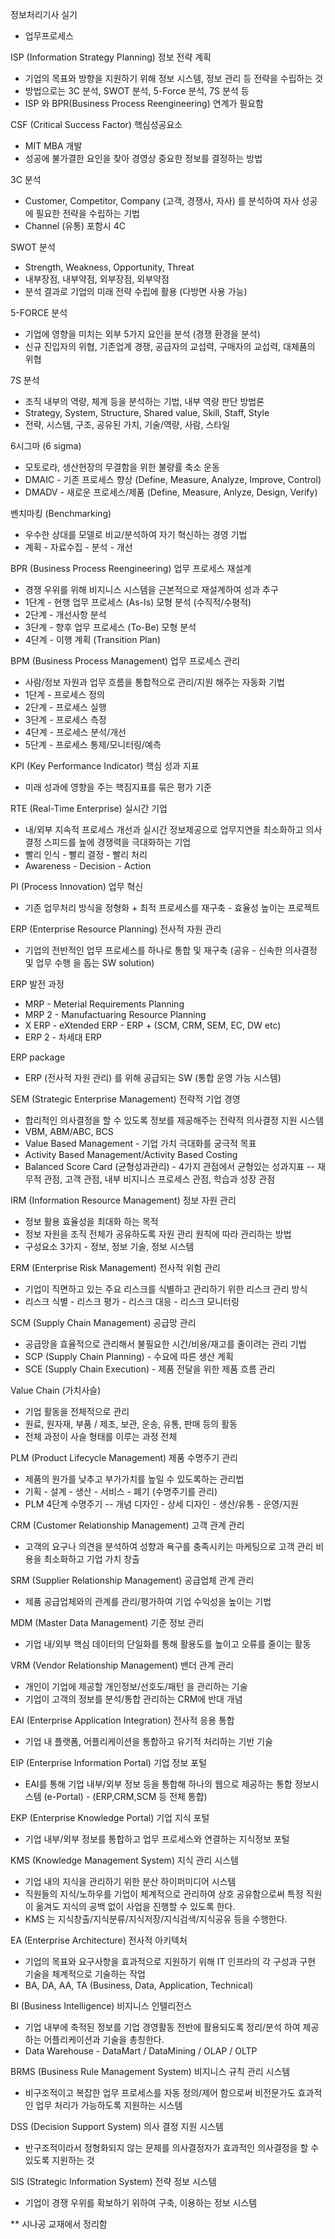 정보처리기사 실기 

* 업무프로세스 

ISP (Information Strategy Planning) 정보 전략 계획 
- 기업의 목표와 방향을 지원하기 위해 정보 시스템, 정보 관리 등 전략을 수립하는 것 
- 방법으로는 3C 분석, SWOT 분석, 5-Force 분석, 7S 분석 등 
- ISP 와 BPR(Business Process Reengineering) 연계가 필요함 

CSF (Critical Success Factor) 핵심성공요소 
- MIT MBA 개발 
- 성공에 불가결한 요인을 찾아 경영상 중요한 정보를 결정하는 방법 

3C 분석 
- Customer, Competitor, Company (고객, 경쟁사, 자사) 를 분석하여 자사 성공에 필요한 전략을 수립하는 기법 
- Channel (유통) 포함시 4C 

SWOT 분석 
- Strength, Weakness, Opportunity, Threat 
- 내부장점, 내부약점, 외부장점, 외부약점 
- 분석 결과로 기업의 미래 전략 수립에 활용 (다방면 사용 가능) 

5-FORCE 분석 
- 기업에 영향을 미치는 외부 5가지 요인을 분석 (경쟁 환경을 분석) 
- 신규 진입자의 위협, 기존업계 경쟁, 공급자의 교섭력, 구매자의 교섭력, 대체품의 위협 

7S 분석 
- 조직 내부의 역량, 체계 등을 분석하는 기법, 내부 역량 판단 방법론 
- Strategy, System, Structure, Shared value, Skill, Staff, Style 
- 전략, 시스템, 구조, 공유된 가치, 기술/역량, 사람, 스타일 

6시그마 (6 sigma) 
- 모토로라, 생산현장의 무결함을 위한 불량률 축소 운동 
- DMAIC - 기존 프로세스 향상 (Define, Measure, Analyze, Improve, Control) 
- DMADV - 새로운 프로세스/제품 (Define, Measure, Anlyze, Design, Verify) 

벤치마킹 (Benchmarking) 
- 우수한 상대를 모델로 비교/분석하여 자기 혁신하는 경영 기법 
- 계획 - 자료수집 - 분석 - 개선 

BPR (Business Process Reengineering) 업무 프로세스 재설계 
- 경쟁 우위를 위해 비지니스 시스템을 근본적으로 재설계하여 성과 추구 
- 1단계 - 현행 업무 프로세스 (As-Is) 모형 분석 (수직적/수평적) 
- 2단계 - 개선사항 분석 
- 3단계 - 향후 업무 프로세스 (To-Be) 모형 분석 
- 4단계 - 이행 계획 (Transition Plan) 

BPM (Business Process Management) 업무 프로세스 관리 
- 사람/정보 자원과 업무 흐름을 통합적으로 관리/지원 해주는 자동화 기법 
- 1단계 - 프로세스 정의 
- 2단계 - 프로세스 실행 
- 3단계 - 프로세스 측정 
- 4단계 - 프로세스 분석/개선 
- 5단계 - 프로세스 통제/모니터링/예측 

KPI (Key Performance Indicator) 핵심 성과 지표 
- 미래 성과에 영향을 주는 핵짐지표를 묶은 평가 기준 

RTE (Real-Time Enterprise) 실시간 기업 
- 내/외부 지속적 프로세스 개선과 실시간 정보제공으로 업무지연을 최소화하고 의사결정 스피드를 높에 경쟁력을 극대화하는 기업 
- 빨리 인식 - 빨리 결정 - 빨리 처리 
- Awareness - Decision - Action 

PI (Process Innovation) 업무 혁신 
- 기존 업무처리 방식을 정형화 + 최적 프로세스를 재구축 - 효율성 높이는 프로젝트 

ERP (Enterprise Resource Planning) 전사적 자원 관리 
- 기업의 전반적인 업무 프로세스를 하나로 통합 및 재구축 (공유 - 신속한 의사결정 및 업무 수행 을 돕는 SW solution) 

ERP 발전 과정 
- MRP - Meterial Requirements Planning 
- MRP 2 - Manufactuaring Resource Planning 
- X ERP - eXtended ERP - ERP + (SCM, CRM, SEM, EC, DW etc) 
- ERP 2 - 차세대 ERP 

ERP package 
- ERP (전사적 자원 관리) 를 위해 공급되는 SW (통합 운영 가능 시스템) 

SEM (Strategic Enterprise Management) 전략적 기업 경영 
- 합리적인 의사결정을 할 수 있도록 정보를 제공해주는 전략적 의사결정 지원 시스템 
- VBM, ABM/ABC, BCS 
- Value Based Management - 기업 가치 극대화를 궁극적 목표 
- Activity Based Management/Activity Based Costing 
- Balanced Score Card (균형성과관리) - 4가지 관점에서 균형있는 성과지표 
-- 재무적 관점, 고객 관점, 내부 비지니스 프로세스 관점, 학습과 성장 관점 

IRM (Information Resource Management) 정보 자원 관리 
- 정보 활용 효율성을 최대화 하는 목적 
- 정보 자원을 조직 전체가 공유하도록 자원 관리 원칙에 따라 관리하는 방법 
- 구성요소 3가지 - 정보, 정보 기술, 정보 시스템 

ERM (Enterprise Risk Management) 전사적 위험 관리 
- 기업이 직면하고 있는 주요 리스크를 식별하고 관리하기 위한 리스크 관리 방식 
- 리스크 식별 - 리스크 평가 - 리스크 대응 - 리스크 모니터링 

SCM (Supply Chain Management) 공급망 관리 
- 공급망을 효율적으로 관리해서 불필요한 시간/비용/재고를 줄이려는 관리 기법 
- SCP (Supply Chain Planning) - 수요에 따른 생산 계획 
- SCE (Supply Chain Execution) - 제품 전달을 위한 제품 흐름 관리 

Value Chain (가치사슬) 
- 기업 활동을 전체적으로 관리 
- 원료, 원자재, 부품 / 제조, 보관, 운송, 유통, 판매 등의 활동 
- 전체 과정이 사슬 형태를 이루는 과정 전체 

PLM (Product Lifecycle Management) 제품 수명주기 관리 
- 제품의 원가를 낮추고 부가가치를 높일 수 있도록하는 관리법 
- 기획 - 설계 - 생산 - 서비스 - 폐기 (수명주기를 관리) 
- PLM 4단계 수명주기 
-- 개념 디자인 - 상세 디자인 - 생산/유통 - 운영/지원 

CRM (Customer Relationship Management) 고객 관계 관리 
- 고객의 요구나 의견을 분석하여 성향과 욕구를 충족시키는 마케팅으로 
고객 관리 비용을 최소화하고 기업 가치 창출 

SRM (Supplier Relationship Management) 공급업체 관계 관리 
- 제품 공급업체와의 관계를 관리/평가하여 기업 수익성을 높이는 기법 

MDM (Master Data Management) 기준 정보 관리 
- 기업 내/외부 핵심 데이터의 단일화를 통해 활용도를 높이고 오류를 줄이는 활동 

VRM (Vendor Relationship Management) 밴더 관계 관리 
- 개인이 기업에 제공할 개인정보/선호도/패턴 을 관리하는 기술 
- 기업이 고객의 정보를 분석/통합 관리하는 CRM에 반대 개념 

EAI (Enterprise Application Integration) 전사적 응용 통합 
- 기업 내 플랫폼, 어플리케이션을 통합하고 유기적 처리하는 기반 기술 

EIP (Enterprise Information Portal) 기업 정보 포털 
- EAI를 통해 기업 내부/외부 정보 등을 통합해 하나의 웹으로 제공하는 통합 정보시스템 (e-Portal) - (ERP,CRM,SCM 등 전체 통합) 

EKP (Enterprise Knowledge Portal) 기업 지식 포털 
- 기업 내부/외부 정보를 통합하고 업무 프로세스와 연결하는 지식정보 포털 

KMS (Knowledge Management System) 지식 관리 시스템 
- 기업 내의 지식을 관리하기 위한 분산 하이퍼미디어 시스템 
- 직원들의 지식/노하우를 기업이 체계적으로 관리하여 상호 공유함으로써 특정 직원이 옮겨도 지식의 공백 없이 사업을 진행할 수 있도록 한다. 
- KMS 는 지식창출/지식분류/지식저장/지식검색/지식공유 등을 수행한다. 

EA (Enterprise Architecture) 전사적 아키텍처 
- 기업의 목표와 요구사항을 효과적으로 지원하기 위해 IT 인프라의 각 구성과 구현 기술을 체계적으로 기술하는 작업 
- BA, DA, AA, TA (Business, Data, Application, Technical) 

BI (Business Intelligence) 비지니스 인텔리전스 
- 기업 내부에 축적된 정보를 기업 경영활동 전반에 활용되도록 정리/분석 하여 제공하는 어플리케이션과 기술을 총칭한다. 
- Data Warehouse - DataMart / DataMining / OLAP / OLTP 

BRMS (Business Rule Management System) 비지니스 규칙 관리 시스템 
- 비구조적이고 복잡한 업무 프로세스를 자동 정의/제어 함으로써 비전문가도 효과적인 업무 처리가 가능하도록 지원하는 시스템 

DSS (Decision Support System) 의사 결정 지원 시스템 
- 반구조적이라서 정형화되지 않는 문제를 의사결정자가 효과적인 의사결정을 할 수 있도록 지원하는 것 

SIS (Strategic Information System) 전략 정보 시스템 
- 기업이 경쟁 우위를 확보하기 위하여 구축, 이용하는 정보 시스템 


** 시나공 교재에서 정리함


